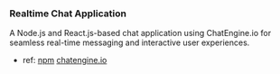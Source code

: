 ### Realtime Chat Application

A Node.js and React.js-based chat application using ChatEngine.io for seamless real-time messaging and interactive user experiences.

- ref: <a href="https://www.npmjs.com/package/react-chat-engine-advanced?activeTab=readme">npm</a>  <a href="https://chatengine.io/docs/react/v1/getting_started">chatengine.io</a>